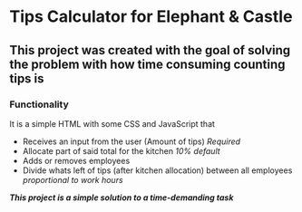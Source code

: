 # Tips Calculator for Elephant & Castle

## This project was created with the goal of solving the problem with how time consuming counting tips is

### Functionality

It is a simple HTML with some CSS and JavaScript that

- Receives an input from the user (Amount of tips) *Required*
- Allocate part of said total for the kitchen *10% default*
- Adds or removes employees
- Divide whats left of tips (after kitchen allocation) between all employees *proportional to work hours*

***This project is a simple solution to a time-demanding task***
